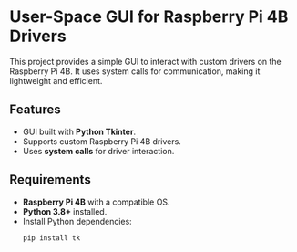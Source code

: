 # User-Space GUI for Raspberry Pi 4B Drivers

This project provides a simple GUI to interact with custom drivers on the Raspberry Pi 4B. It uses system calls for communication, making it lightweight and efficient.

## Features
- GUI built with **Python Tkinter**.
- Supports custom Raspberry Pi 4B drivers.
- Uses **system calls** for driver interaction.

## Requirements
- **Raspberry Pi 4B** with a compatible OS.
- **Python 3.8+** installed.
- Install Python dependencies:
  ```bash
  pip install tk
